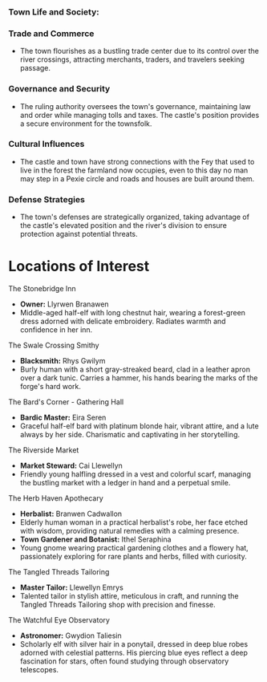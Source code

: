 ### **Town Life and Society:**

### Trade and Commerce

- The town flourishes as a bustling trade center due to its control over the river crossings, attracting merchants, traders, and travelers seeking passage.

### Governance and Security

- The ruling authority oversees the town's governance, maintaining law and order while managing tolls and taxes. The castle's position provides a secure environment for the townsfolk.

### Cultural Influences

- The castle and town have strong connections with the Fey that used to live in the forest the farmland now occupies, even to this day no man may step in a Pexie circle and roads and houses are built around them.

### Defense Strategies

- The town's defenses are strategically organized, taking advantage of the castle's elevated position and the river's division to ensure protection against potential threats.
# Locations of Interest

The Stonebridge Inn

- **Owner:** Llyrwen Branawen
- Middle-aged half-elf with long chestnut hair, wearing a forest-green dress adorned with delicate embroidery. Radiates warmth and confidence in her inn.

The Swale Crossing Smithy

- **Blacksmith:** Rhys Gwilym
- Burly human with a short gray-streaked beard, clad in a leather apron over a dark tunic. Carries a hammer, his hands bearing the marks of the forge's hard work.

The Bard's Corner - Gathering Hall

- **Bardic Master:** Eira Seren
- Graceful half-elf bard with platinum blonde hair, vibrant attire, and a lute always by her side. Charismatic and captivating in her storytelling.

The Riverside Market

- **Market Steward:** Cai Llewellyn
- Friendly young halfling dressed in a vest and colorful scarf, managing the bustling market with a ledger in hand and a perpetual smile.

The Herb Haven Apothecary

- **Herbalist:** Branwen Cadwallon
- Elderly human woman in a practical herbalist's robe, her face etched with wisdom, providing natural remedies with a calming presence.
- **Town Gardener and Botanist:** Ithel Seraphina
- Young gnome wearing practical gardening clothes and a flowery hat, passionately exploring for rare plants and herbs, filled with curiosity.

The Tangled Threads Tailoring

- **Master Tailor:** Llewellyn Emrys
- Talented tailor in stylish attire, meticulous in craft, and running the Tangled Threads Tailoring shop with precision and finesse.

The Watchful Eye Observatory

- **Astronomer:** Gwydion Taliesin
- Scholarly elf with silver hair in a ponytail, dressed in deep blue robes adorned with celestial patterns. His piercing blue eyes reflect a deep fascination for stars, often found studying through observatory telescopes.